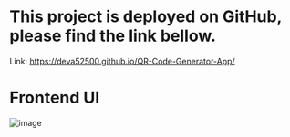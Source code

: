 # This project is deployed on GitHub, please find the link bellow.
Link: https://deva52500.github.io/QR-Code-Generator-App/

# Frontend UI

![image](https://github.com/Deva52500/QR-Code-Generator-App/assets/50032741/b63572e1-f1fe-44c2-b808-cf90a389aa92)
